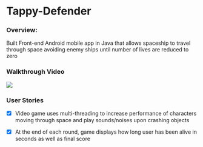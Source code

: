 # Tappy-Defender

### Overview:
Built Front-end Android mobile app in Java that allows spaceship to travel through space avoiding enemy ships until number of lives are reduced to zero

### Walkthrough Video
<img src="https://media.giphy.com/media/j2auJnp5Uq7BwrxaCT/giphy.gif">


### User Stories
- [x] Video game uses multi-threading to increase performance of characters moving through space and play sounds/noises upon crashing objects
- [x] At the end of each round, game displays how long user has been alive in seconds as well as final score 

